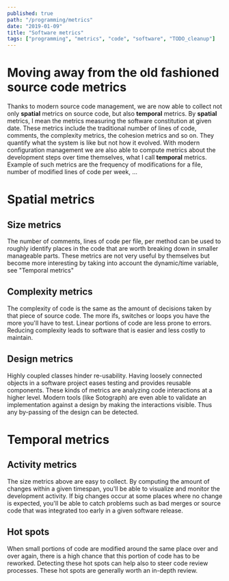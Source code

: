 ```yaml
---
published: true
path: "/programming/metrics"
date: "2019-01-09"
title: "Software metrics"
tags: ["programming", "metrics", "code", "software", "TODO_cleanup"]
---
```

# Moving away from the old fashioned source code metrics

Thanks to modern source code management, we are now able to collect not only **spatial** metrics on source code, but also **temporal** metrics. By **spatial** metrics, I mean the metrics measuring the software constitution at given date. These metrics include the traditional number of lines of code, comments, the complexity metrics, the cohesion metrics and so on. They quantify what the system is like but not how it evolved. With modern configuration management we are also able to compute metrics about the development steps over time themselves, what I call **temporal** metrics. Example of such metrics are the frequency of modifications for a file, number of modified lines of code per week, ...

# Spatial metrics

## Size metrics

The number of comments, lines of code per file, per method can be used to roughly identify places in the code that are worth breaking down in smaller manageable parts. These metrics are not very useful by themselves but become more interesting by taking into account the dynamic/time variable, see "Temporal metrics"

## Complexity metrics

The complexity of code is the same as the amount of decisions taken by that piece of source code. The more ifs, switches or loops you have the more you'll have to test. Linear portions of code are less prone to errors. Reducing complexity leads to software that is easier and less costly to maintain.

## Design metrics

Highly coupled classes hinder re-usability. Having loosely connected objects in a software project eases testing and provides reusable components. These kinds of metrics are analyzing code interactions at a higher level. Modern tools (like Sotograph) are even able to validate an implementation against a design by making the interactions visible. Thus any by-passing of the design can be detected.

# Temporal metrics

## Activity metrics

The size metrics above are easy to collect. By computing the amount of changes within a given timespan, you'll be able to visualize and monitor the development activity. If big changes occur at some places where no change is expected, you'll be able to catch problems such as bad merges or source code that was integrated too early in a given software release.

## Hot spots

When small portions of code are modified around the same place over and over again, there is a high chance that this portion of code has to be reworked. Detecting these hot spots can help also to steer code review processes. These hot spots are generally worth an in-depth review.

